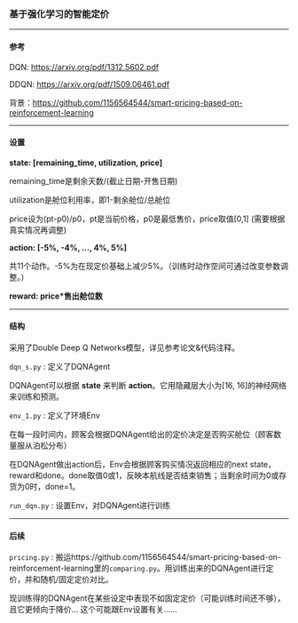 ### 基于强化学习的智能定价

------

#### 参考

DQN: https://arxiv.org/pdf/1312.5602.pdf

DDQN: https://arxiv.org/pdf/1509.06461.pdf

背景：https://github.com/1156564544/smart-pricing-based-on-reinforcement-learning

------

#### 设置

**state: [remaining_time, utilization, price]**

remaining_time是剩余天数/(截止日期-开售日期)

utilization是舱位利用率，即1-剩余舱位/总舱位

price设为(pt-p0)/p0，pt是当前价格，p0是最低售价，price取值[0,1] (需要根据真实情况再调整)

**action: [-5%, -4%, ..., 4%, 5%]**

共11个动作。-5%为在现定价基础上减少5%。（训练时动作空间可通过改变参数调整。）

**reward: price*售出舱位数**

------

#### 结构

采用了Double Deep Q Networks模型，详见参考论文&代码注释。

`dqn_s.py` : 定义了DQNAgent

DQNAgent可以根据 **state** 来判断 **action**。它用隐藏层大小为[16, 16]的神经网络来训练和预测。

`env_1.py` : 定义了环境Env

在每一段时间内，顾客会根据DQNAgent给出的定价决定是否购买舱位（顾客数量服从泊松分布）

在DQNAgent做出action后，Env会根据顾客购买情况返回相应的next state，reward和done。done取值0或1，反映本航线是否结束销售；当剩余时间为0或存货为0时，done=1。

`run_dqn.py` : 设置Env，对DQNAgent进行训练

------

#### 后续

`pricing.py` : 搬运https://github.com/1156564544/smart-pricing-based-on-reinforcement-learning里的`comparing.py`。用训练出来的DQNAgent进行定价，并和随机/固定定价对比。

现训练得的DQNAgent在某些设定中表现不如固定定价（可能训练时间还不够），且它更倾向于降价... 这个可能跟Env设置有关......